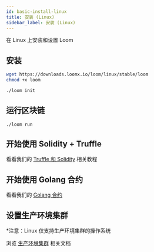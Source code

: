 ```yaml
---
id: basic-install-linux
title: 安装 (Linux)
sidebar_label: 安装 (Linux)
---
```

在 Linux 上安装和设置 Loom

## 安装

```bash
wget https://downloads.loomx.io/loom/linux/stable/loom
chmod +x loom

./loom init
```

## 运行区块链

    ./loom run
    

## 开始使用 Solidity + Truffle

看看我们的 [Truffle 和 Solidity](truffle-deploy.html) 相关教程

## 开始使用 Golang 合约

看看我们的 [Golang 合约](prereqs.html)

## 设置生产环境集群

*注意：Linux 仅支持生产环境集群的操作系统

浏览 [生产环境集群](multi-node-deployment.html) 相关文档